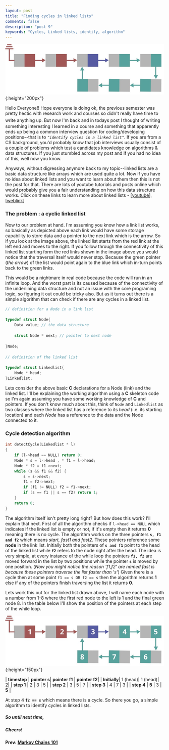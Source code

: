 ```yaml
---
layout: post
title: "Finding cycles in linked lists"
comments: false
description: "post 9"
keywords: "Cycles, Linked lists, identify, algorithm"
---
```


![cycled-linked-list](https://github.com/dherath/WebsiteMaterial/blob/master/2018/Post_9_LinkedList/linked_list_org.jpeg?raw=true){:height="200px"}

Hello Everyone!! Hope everyone is doing ok, the previous semester was pretty hectic with research work and courses so didn't really have time to write anything up. But now I'm back <i class="fa fa-smile-o" style="font-size:20px;"></i> and in todays post I thought of writing something interesting I learned in a course and something that apparently ends up being a common interview question for coding/developing positions--that is to _`"identify cycles in a linked list"`_. If you are from a CS background, you'd probably know that job interviews usually consist of a couple of problems which test a candidates knowledge on algorithms & data structures. If you just stumbled across my post and if you had no idea of this, well now you know.

Anyways, without digressing anymore back to my topic--linked lists are a basic data structure like arrays which are used quite a lot. Now if you have no idea about linked lists and you want to learn about them then this is not the post for that. There are lots of youtube tutorials and posts online which would probably give you a fair understanding on how this data structure works. Click on these links to learn more about linked lists - [[youtube]](https://www.youtube.com/watch?v=NobHlGUjV3g), [[weblink]](https://www.geeksforgeeks.org/linked-list-set-1-introduction/)

### The problem : a cyclic linked list

Now to our problem at hand. I'm assuming you know how a link list works, so basically as depicted above each link would have some storage capability to store data and a pointer to the next link which is the arrow. So if you look at the image above, the linked list starts from the red link at the left end and moves to the right. If you follow through the connectivity of this linked list starting form the red links shown in the image above you would notice that the traversal itself would never stop. Because the green pointer (_the arrow_) of the list would point again to the blue link which in-turn points back to the green links.   

This would be a nightmare in real code because the code will run in an infinite loop. And the worst part is its caused because of the connectivity of the underlining data structure and not an issue with the core programing logic, so figuring it out could be tricky also.  But as it turns out there is a simple algorithm that can check if there are any cycles in a linked list.

````c
// definition for a Node in a link list

typedef struct Node{
	Data value; // the data structure

	struct Node * next; // pointer to next node

}Node;

// definition of the linked list

typedef struct Linkedlist{
	Node * head;
}Linkedlist;
````

Lets consider the above basic **C** declarations for a Node (link) and the linked list. I'll be explaining the working algorithm using a **C** skeleton code so I'm again assuming you have some working knowledge of **C** and pointers. If you don't know much about this, think of `Node` and `Linkedlist` as two classes where the linked list has a reference to its _head_ (i.e. its starting location) and each _Node_ has a reference to the data and the Node connected to it.

### Cycle detection algorithm

````c
int detectCycle(Linkedlist * l)
{
	if (l->head == NULL) return 0;
	Node * s = l->head , * f1 = l->head;
	Node * f2 = f1->next;
	while (s && f1 && f2) {
		s = s->next;
		f1 = f2->next;
		if (f1 != NULL) f2 = f1->next;
		if (s == f1 || s == f2) return 1;
	}
	return 0;
}
````
The algorithm itself isn't pretty long right? But how does this work? I'll explain that next. First of all the algorithm checks if `l->head == NULL` which indicates if the linked list is empty or not, if it's empty then it returns **0** meaning there is no cycle. The algorithm works on the three pointers **`s, f1 and f2`** which means _start, fast1 and fast2_. These pointers reference some **node** in the link list. Initially both the pointers of **`s and f1`** point to the head of the linked list while **`f2`** refers to the node right after the head. The idea is very simple, at every instance of the while loop the pointers **`f1, f2`** are moved forward in the list by two positions while the pointer **`s`** is moved by one position. (_Now you might notice the reason 'f1,f2' are named fast is because these pointers traverse the list faster than 's'_) Given there is a cycle then at some point `f1 == s OR f2 == s` then the algorithm returns **1** else if any of the pointers finish traversing the list it returns **0**.

Lets work this out for the linked list drawn above, I will name each node with a number from 1-8 where the first red node to the left is 1 and the final green node 8. In the table below I'll show the position of the pointers at each step of the while loop.

![cycled-linked-list](https://github.com/dherath/WebsiteMaterial/blob/master/2018/Post_9_LinkedList/linked_list_numbered.jpeg?raw=true){:height="150px"}

| **timestep** | **pointer s**| **pointer f1** | **pointer f2**|
| **Initially**| 1 (head)| 1 (head)| 2|
| **step 1** | 2 | 3 | 5 |
| **step 2** | 3 | 5 | 7 |
| **step 3** | 4 | 7 | 3 |
| **step 4** | **5** | 3 | **5** |

At step 4 **`f2 == s`** which means there is a cycle. So there you go, a simple algorithm to identify cycles in linked lists.

##### So until next time,
##### Cheers!

**Prev: [Markov Chains 101]({{site.url}}/2018/Markov-Chains/)**
